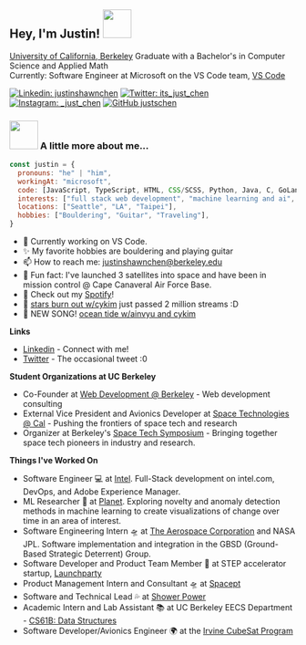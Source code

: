 
<!--
**justschen/justschen** is a ✨ _special_ ✨ repository because its `README.md` (this file) appears on your GitHub profile.

Here are some ideas to get you started:

- 🔭 I’m currently working on ...
- 🌱 I’m currently learning ...
- 👯 I’m looking to collaborate on ...
- 🤔 I’m looking for help with ...
- 💬 Ask me about ...
- 📫 How to reach me: ...
- 😄 Pronouns: ...
- ⚡ Fun fact: ...
-->

<h2> Hey, I'm Justin! <img src="https://media.giphy.com/media/mGcNjsfWAjY5AEZNw6/giphy.gif" width="50"></h2>
<p><a href="https://berkeley.edu">University of California, Berkeley</a> Graduate with a Bachelor's in Computer Science and Applied Math</br>Currently: Software Engineer at Microsoft on the VS Code team, <a href="https://www.code.visualstudio.com">VS Code</a> 
</p>

[![Linkedin: justinshawnchen](https://img.shields.io/badge/-justinshawnchen-blue?style=flat-square&logo=Linkedin&logoColor=white&link=https://www.linkedin.com/in/justinshawnchen/)](https://www.linkedin.com/in/justinshawnchen/)
[![Twitter: its_just_chen](https://img.shields.io/twitter/follow/its_just_chen?style=social)](https://twitter.com/its_just_chen)
[![Instagram: _just_chen](https://img.shields.io/badge/@_just_chen_-red?style=flat-square&logo=Instagram&logoColor=white)](https://www.instagram.com/_just_chen_)
[![GitHub justschen](https://img.shields.io/github/followers/justschen?label=follow&style=social)](https://github.com/justschen)

### <img src="https://media.giphy.com/media/VgCDAzcKvsR6OM0uWg/giphy.gif" width="50"> A little more about me...  

```javascript
const justin = {
  pronouns: "he" | "him",
  workingAt: "microsoft",
  code: [JavaScript, TypeScript, HTML, CSS/SCSS, Python, Java, C, GoLang, Dart],
  interests: ["full stack web development", "machine learning and ai", "aerospace and space tech"],
  locations: ["Seattle", "LA", "Taipei"],
  hobbies: ["Bouldering", "Guitar", "Traveling"],
}
```

- 🔭 Currently working on VS Code.
- ✨ My favorite hobbies are bouldering and playing guitar
- 📫 How to reach me: justinshawnchen@berkeley.edu
- 🚀 Fun fact: I've launched 3 satellites into space and have been in mission control @ Cape Canaveral Air Force Base.
- 🎸 Check out my [Spotify](https://open.spotify.com/artist/0JyJ6hyu6CYpX6AKH9e5bv?si=Xisv5N3LQkeuJoTcbjKFyw)!
- 🌃 [stars burn out w/cykim](https://open.spotify.com/track/2gHqZLWUSnUiM0pFgVQKl4?si=9dae81afeac1493b) just passed 2 million streams :D
- 🌊 NEW SONG! [ocean tide w/ainvyu and cykim ](https://open.spotify.com/track/7GJh3oth9dsO569VvP7NtJ?si=fc9a372982c1451e)

**Links**
- [Linkedin](https://linkedin.com/in/justinshawnchen/) - Connect with me!
- [Twitter](https://twitter.com/its_just_chen) - The occasional tweet :0


**Student Organizations at UC Berkeley**
- Co-Founder at [Web Development @ Berkeley](https://webatberkeley.org) - Web development consulting
- External Vice President and Avionics Developer at [Space Technologies @ Cal](https://stac.berkeley.edu) - Pushing the frontiers of space tech and research
- Organizer at Berkeley's [Space Tech Symposium](https://www.stac.berkeley.edu/sts3) - Bringing together space tech pioneers in industry and research.


**Things I've Worked On**
- Software Engineer 💻 at [Intel](https://intel.com). Full-Stack development on intel.com, DevOps, and Adobe Experience Manager.
- ML Researcher 🤖 at [Planet](https://www.planet.com/company/). Exploring novelty and anomaly detection methods in machine learning to create visualizations of change over time in an area of interest.
- Software Engineering Intern 🛸 at [The Aerospace Corporation](https://aerospace.org/) and NASA JPL. Software implementation and integration in the GBSD (Ground-Based Strategic Deterrent) Group.
- Software Developer and Product Team Member 🚀 at STEP accelerator startup, [Launchparty](https://www.launchpartyvc.com/)
- Product Management Intern and Consultant 🛸 at [Spacept](http://spacept.com)
- Software and Technical Lead 💦 at [Shower Power](https://alyssazhang.me/Shower-Power-App-9bb7bf6ac6904cd28de9b31619fda00e)
- Academic Intern and Lab Assistant 📚 at UC Berkeley EECS Department - [CS61B: Data Structures](http://fa20.datastructur.es/)
- Software Developer/Avionics Engineer 🌍 at the [Irvine CubeSat Program](https://www.irvinecubesat.org/)
